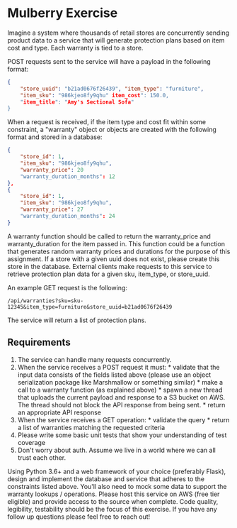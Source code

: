 
# Mulberry Exercise

Imagine a system where thousands of retail stores are concurrently sending
product data to a service that will generate protection plans based on item
cost and type. Each warranty is tied to a store.

POST requests sent to the service will have a payload in the following format: 
```json
{
    "store_uuid": "b21ad0676f26439", "item_type": "furniture",
    "item_sku": "986kjeo8fy9qhu" item_cost": 150.0,
    "item_title": "Amy's Sectional Sofa"
}
```

When a request is received, if the item type and cost fit within some
constraint, a "warranty" object or objects are created with the following
format and stored in a database:

```json
{
    "store_id": 1,
    "item_sku": "986kjeo8fy9qhu",
    "warranty_price": 20
    "warranty_duration_months": 12
},
{
    "store_id": 1,
    "item_sku": "986kjeo8fy9qhu",
    "warranty_price": 27
    "warranty_duration_months": 24
}
```

A warranty function should be called to return the warranty_price and
warranty_duration for the item passed in. This function could be a function
that generates random warranty prices and durations for the purpose of this
assignment. If a store with a given uuid does not exist, please create this
store in the database. External clients make requests to this service to
retrieve protection plan data for a given sku, item_type, or
store_uuid. 

An example GET request is the following:
```
/api/warranties?sku=sku-12345&item_type=furniture&store_uuid=b21ad0676f26439
```
The service will return a list of protection plans.

## Requirements

  1. The service can handle many requests concurrently.
  2. When the service receives a POST request it must: 
    * validate that the input data consists of the fields listed above
    (please use an object serialization package like Marshmallow or something similar)
    * make a call to a warranty function (as explained above)
    * spawn a new thread that uploads the current payload and response to a
    S3 bucket on AWS. The thread should not block the API response from being sent.
    * return an appropriate API response
  3. When the service receives a GET operation:
    * validate the query
    * return a list of warranties matching the requested criteria
  4. Please write some basic unit tests that show your understanding of test coverage
  5. Don't worry about auth. Assume we live in a world where we can all trust each other.

Using Python 3.6+ and a web framework of your choice (preferably Flask),
design and implement the database and service that adheres to the constraints
listed above. You'll also need to mock some data to support the warranty
lookups / operations. Please host this service on AWS (free tier eligible) and
provide access to the source when complete. Code quality, legibility,
testability should be the focus of this exercise. If you have any follow up
questions please feel free to reach out!
